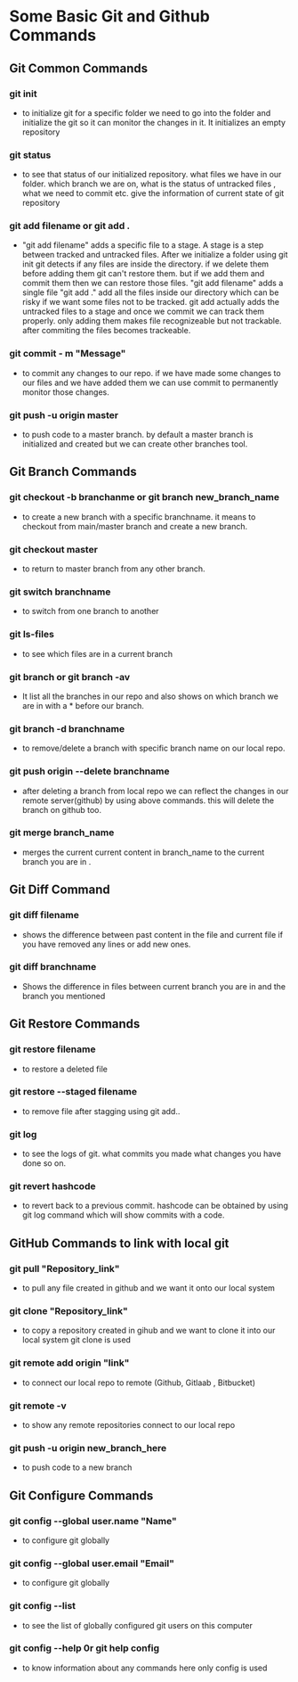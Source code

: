 # Some Basic Git and Github Commands

## Git Common Commands

### git init
- to initialize git for a specific folder we need to go into the folder and initialize the git so it can monitor the changes in it. It initializes an empty repository

### git status
- to see that status of our initialized repository. what files we have in our folder. which branch we are on, what is the status of untracked files , what we need to commit etc. give the information of current state of git repository

### git add filename or git add .
- "git add filename" adds a specific file to a stage. A stage is a step between tracked and untracked files. After we initialize a folder using git init git detects if any files are inside the directory. if we delete them before adding them git can't restore them. but if we add them and commit them then we can restore those files. "git add filename" adds a single file "git add ." add all the files inside our directory which can be risky if we want some files not to be tracked. git add actually adds the untracked files to a stage and once we commit we can track them properly. only adding them makes file recognizeable but not trackable. after commiting the files becomes trackeable.


### git commit - m "Message"
- to commit any changes to our repo. if we have made some changes to our files and we have added them we can use commit to permanently monitor those changes.

### git push -u origin master 
- to push code to a master branch. by default a master branch is initialized and created but we can create other branches tool.


## Git Branch Commands

### git checkout -b branchanme  or git branch new_branch_name
- to create a new branch with a specific branchname. it means to checkout from main/master branch and create a new branch.

### git checkout master
- to return to master branch from any other branch.

### git switch branchname
- to switch from one branch to another

### git ls-files
- to see which files are in a current branch

### git branch or git branch -av
- It list all the branches in our repo and also shows on which branch we are in with a * before our branch.

### git branch -d branchname
- to remove/delete a branch with specific branch name on our local repo.

### git push origin --delete branchname
- after deleting a branch from local repo we can reflect the changes in our remote server(github) by using above commands. this will delete the branch on github too.

### git merge branch_name 
- merges the current current content in branch_name to the current branch you are in .


## Git Diff Command

### git diff filename
- shows the difference between past content in the file and current file if you have removed any lines or add new ones.

### git diff branchname 
- Shows the difference in files between current branch you are in and the branch you mentioned



## Git Restore Commands

### git restore filename 
- to restore a deleted file

### git restore --staged filename
- to remove file after stagging using git add..

### git log
- to see the logs of git. what commits you made what changes you have done so on.

### git revert hashcode
- to revert back to a previous commit. hashcode can be obtained by using git log command which will show commits with a code.


## GitHub Commands to link with local git

### git pull "Repository_link"
- to pull any file created in github and we want it onto our local system

### git clone "Repository_link"
- to copy a repository created in gihub and we want to clone it into our local system git clone is used

### git remote add origin "link"
- to connect our local repo to remote (Github, Gitlaab , Bitbucket)

### git remote -v 
- to show any remote repositories connect to our local repo

### git push -u origin new_branch_here 
- to push code to a new branch



## Git Configure Commands

### git config --global user.name "Name" 
- to configure git globally

### git config --global user.email "Email"
- to configure git globally

### git config --list
- to see the list of globally configured git users on this computer

### git config --help 0r git help config
- to know information about any commands here only config is used
